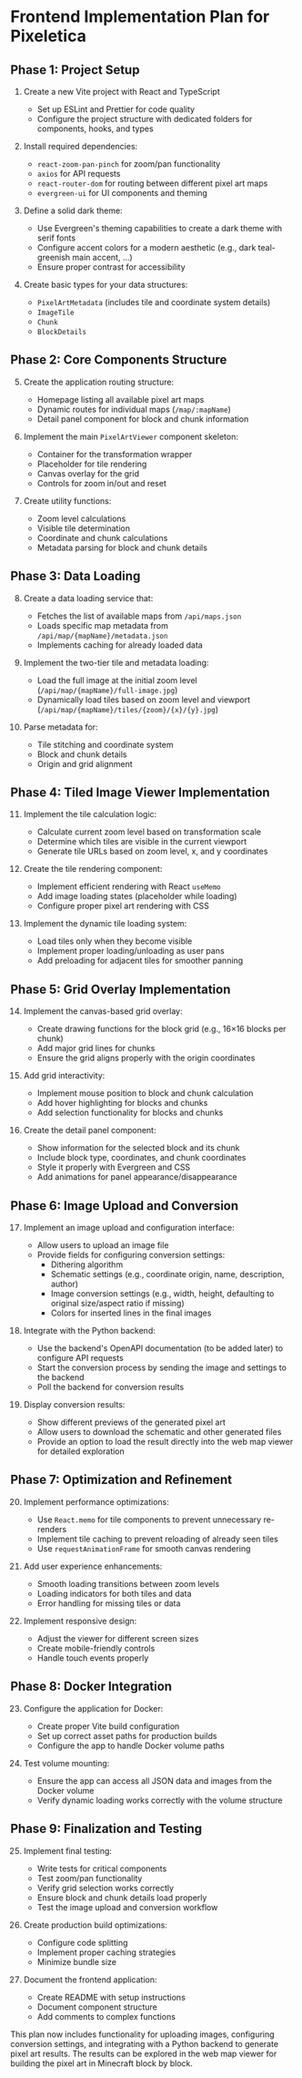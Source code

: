 # Frontend Implementation Plan for Pixeletica

## Phase 1: Project Setup

1. Create a new Vite project with React and TypeScript
   - Set up ESLint and Prettier for code quality
   - Configure the project structure with dedicated folders for components, hooks, and types

2. Install required dependencies:
   - `react-zoom-pan-pinch` for zoom/pan functionality
   - `axios` for API requests
   - `react-router-dom` for routing between different pixel art maps
   - `evergreen-ui` for UI components and theming

3. Define a solid dark theme:
   - Use Evergreen's theming capabilities to create a dark theme with serif fonts
   - Configure accent colors for a modern aesthetic (e.g., dark teal-greenish main accent, ...)
   - Ensure proper contrast for accessibility

4. Create basic types for your data structures:
   - `PixelArtMetadata` (includes tile and coordinate system details)
   - `ImageTile`
   - `Chunk`
   - `BlockDetails`

## Phase 2: Core Components Structure

5. Create the application routing structure:
   - Homepage listing all available pixel art maps
   - Dynamic routes for individual maps (`/map/:mapName`)
   - Detail panel component for block and chunk information

6. Implement the main `PixelArtViewer` component skeleton:
   - Container for the transformation wrapper
   - Placeholder for tile rendering
   - Canvas overlay for the grid
   - Controls for zoom in/out and reset

7. Create utility functions:
   - Zoom level calculations
   - Visible tile determination
   - Coordinate and chunk calculations
   - Metadata parsing for block and chunk details

## Phase 3: Data Loading

8. Create a data loading service that:
   - Fetches the list of available maps from `/api/maps.json`
   - Loads specific map metadata from `/api/map/{mapName}/metadata.json`
   - Implements caching for already loaded data

9. Implement the two-tier tile and metadata loading:
   - Load the full image at the initial zoom level (`/api/map/{mapName}/full-image.jpg`)
   - Dynamically load tiles based on zoom level and viewport (`/api/map/{mapName}/tiles/{zoom}/{x}/{y}.jpg`)

10. Parse metadata for:
    - Tile stitching and coordinate system
    - Block and chunk details
    - Origin and grid alignment

## Phase 4: Tiled Image Viewer Implementation

11. Implement the tile calculation logic:
    - Calculate current zoom level based on transformation scale
    - Determine which tiles are visible in the current viewport
    - Generate tile URLs based on zoom level, x, and y coordinates

12. Create the tile rendering component:
    - Implement efficient rendering with React `useMemo`
    - Add image loading states (placeholder while loading)
    - Configure proper pixel art rendering with CSS

13. Implement the dynamic tile loading system:
    - Load tiles only when they become visible
    - Implement proper loading/unloading as user pans
    - Add preloading for adjacent tiles for smoother panning

## Phase 5: Grid Overlay Implementation

14. Implement the canvas-based grid overlay:
    - Create drawing functions for the block grid (e.g., 16×16 blocks per chunk)
    - Add major grid lines for chunks
    - Ensure the grid aligns properly with the origin coordinates

15. Add grid interactivity:
    - Implement mouse position to block and chunk calculation
    - Add hover highlighting for blocks and chunks
    - Add selection functionality for blocks and chunks

16. Create the detail panel component:
    - Show information for the selected block and its chunk
    - Include block type, coordinates, and chunk coordinates
    - Style it properly with Evergreen and CSS
    - Add animations for panel appearance/disappearance

## Phase 6: Image Upload and Conversion

17. Implement an image upload and configuration interface:
    - Allow users to upload an image file
    - Provide fields for configuring conversion settings:
      - Dithering algorithm
      - Schematic settings (e.g., coordinate origin, name, description, author)
      - Image conversion settings (e.g., width, height, defaulting to original size/aspect ratio if missing)
      - Colors for inserted lines in the final images

18. Integrate with the Python backend:
    - Use the backend's OpenAPI documentation (to be added later) to configure API requests
    - Start the conversion process by sending the image and settings to the backend
    - Poll the backend for conversion results

19. Display conversion results:
    - Show different previews of the generated pixel art
    - Allow users to download the schematic and other generated files
    - Provide an option to load the result directly into the web map viewer for detailed exploration

## Phase 7: Optimization and Refinement

20. Implement performance optimizations:
    - Use `React.memo` for tile components to prevent unnecessary re-renders
    - Implement tile caching to prevent reloading of already seen tiles
    - Use `requestAnimationFrame` for smooth canvas rendering

21. Add user experience enhancements:
    - Smooth loading transitions between zoom levels
    - Loading indicators for both tiles and data
    - Error handling for missing tiles or data

22. Implement responsive design:
    - Adjust the viewer for different screen sizes
    - Create mobile-friendly controls
    - Handle touch events properly

## Phase 8: Docker Integration

23. Configure the application for Docker:
    - Create proper Vite build configuration
    - Set up correct asset paths for production builds
    - Configure the app to handle Docker volume paths

24. Test volume mounting:
    - Ensure the app can access all JSON data and images from the Docker volume
    - Verify dynamic loading works correctly with the volume structure

## Phase 9: Finalization and Testing

25. Implement final testing:
    - Write tests for critical components
    - Test zoom/pan functionality
    - Verify grid selection works correctly
    - Ensure block and chunk details load properly
    - Test the image upload and conversion workflow

26. Create production build optimizations:
    - Configure code splitting
    - Implement proper caching strategies
    - Minimize bundle size

27. Document the frontend application:
    - Create README with setup instructions
    - Document component structure
    - Add comments to complex functions

This plan now includes functionality for uploading images, configuring conversion settings, and integrating with a Python backend to generate pixel art results. The results can be explored in the web map viewer for building the pixel art in Minecraft block by block.